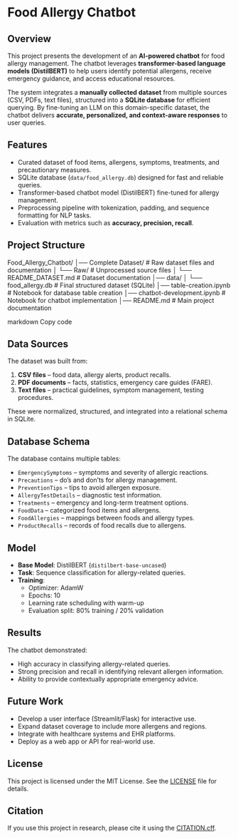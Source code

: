 # Food Allergy Chatbot

## Overview
This project presents the development of an **AI-powered chatbot** for food allergy management. The chatbot leverages **transformer-based language models (DistilBERT)** to help users identify potential allergens, receive emergency guidance, and access educational resources.  

The system integrates a **manually collected dataset** from multiple sources (CSV, PDFs, text files), structured into a **SQLite database** for efficient querying. By fine-tuning an LLM on this domain-specific dataset, the chatbot delivers **accurate, personalized, and context-aware responses** to user queries.

## Features
- Curated dataset of food items, allergens, symptoms, treatments, and precautionary measures.
- SQLite database (`data/food_allergy.db`) designed for fast and reliable queries.
- Transformer-based chatbot model (DistilBERT) fine-tuned for allergy management.
- Preprocessing pipeline with tokenization, padding, and sequence formatting for NLP tasks.
- Evaluation with metrics such as **accuracy, precision, recall**.

## Project Structure
Food_Allergy_Chatbot/
│── Complete Dataset/ # Raw dataset files and documentation
│ └── Raw/ # Unprocessed source files
│ └── README_DATASET.md # Dataset documentation
│── data/
│ └── food_allergy.db # Final structured dataset (SQLite)
│── table-creation.ipynb # Notebook for database table creation
│── chatbot-development.ipynb # Notebook for chatbot implementation
│── README.md # Main project documentation

markdown
Copy code

## Data Sources
The dataset was built from:
1. **CSV files** – food data, allergy alerts, product recalls.  
2. **PDF documents** – facts, statistics, emergency care guides (FARE).  
3. **Text files** – practical guidelines, symptom management, testing procedures.  

These were normalized, structured, and integrated into a relational schema in SQLite.

## Database Schema
The database contains multiple tables:
- `EmergencySymptoms` – symptoms and severity of allergic reactions.  
- `Precautions` – do’s and don’ts for allergy management.  
- `PreventionTips` – tips to avoid allergen exposure.  
- `AllergyTestDetails` – diagnostic test information.  
- `Treatments` – emergency and long-term treatment options.  
- `FoodData` – categorized food items and allergens.  
- `FoodAllergies` – mappings between foods and allergy types.  
- `ProductRecalls` – records of food recalls due to allergens.  

## Model
- **Base Model**: DistilBERT (`distilbert-base-uncased`)  
- **Task**: Sequence classification for allergy-related queries.  
- **Training**:
  - Optimizer: AdamW  
  - Epochs: 10  
  - Learning rate scheduling with warm-up  
  - Evaluation split: 80% training / 20% validation  

## Results
The chatbot demonstrated:
- High accuracy in classifying allergy-related queries.  
- Strong precision and recall in identifying relevant allergen information.  
- Ability to provide contextually appropriate emergency advice.  

## Future Work
- Develop a user interface (Streamlit/Flask) for interactive use.  
- Expand dataset coverage to include more allergens and regions.  
- Integrate with healthcare systems and EHR platforms.  
- Deploy as a web app or API for real-world use.

## License
This project is licensed under the MIT License. See the [LICENSE](LICENSE) file for details.

## Citation
If you use this project in research, please cite it using the [CITATION.cff](CITATION.cff).